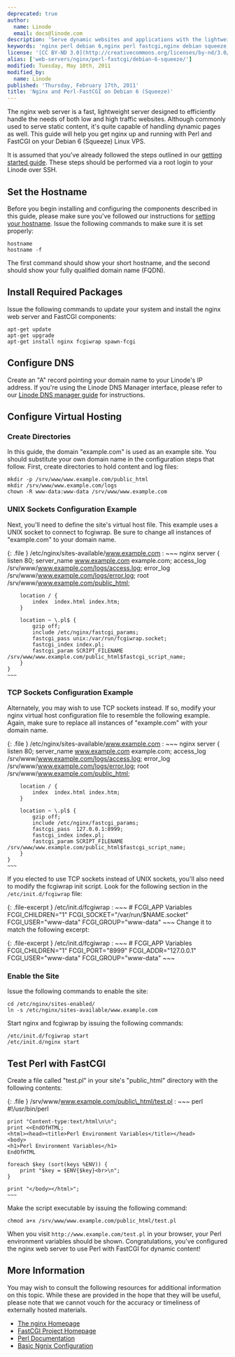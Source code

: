 ```yaml
---
deprecated: true
author:
  name: Linode
  email: docs@linode.com
description: 'Serve dynamic websites and applications with the lightweight nginx web server and Perl-FastCGI on Debian 6 (Squeeze).'
keywords: 'nginx perl debian 6,nginx perl fastcgi,nginx debian squeeze,fastscgi perl,nginx debian'
license: '[CC BY-ND 3.0](http://creativecommons.org/licenses/by-nd/3.0/us/)'
alias: ['web-servers/nginx/perl-fastcgi/debian-6-squeeze/']
modified: Tuesday, May 10th, 2011
modified_by:
  name: Linode
published: 'Thursday, February 17th, 2011'
title: 'Nginx and Perl-FastCGI on Debian 6 (Squeeze)'
---
```


The nginx web server is a fast, lightweight server designed to efficiently handle the needs of both low and high traffic websites. Although commonly used to serve static content, it's quite capable of handling dynamic pages as well. This guide will help you get nginx up and running with Perl and FastCGI on your Debian 6 (Squeeze) Linux VPS.

It is assumed that you've already followed the steps outlined in our [getting started guide](/docs/getting-started/). These steps should be performed via a root login to your Linode over SSH.

Set the Hostname
----------------

Before you begin installing and configuring the components described in this guide, please make sure you've followed our instructions for [setting your hostname](/docs/getting-started#sph_set-the-hostname). Issue the following commands to make sure it is set properly:

    hostname
    hostname -f

The first command should show your short hostname, and the second should show your fully qualified domain name (FQDN).

Install Required Packages
-------------------------

Issue the following commands to update your system and install the nginx web server and FastCGI components:

    apt-get update
    apt-get upgrade
    apt-get install nginx fcgiwrap spawn-fcgi

Configure DNS
-------------

Create an "A" record pointing your domain name to your Linode's IP address. If you're using the Linode DNS Manager interface, please refer to our [Linode DNS manager guide](/docs/dns-guides/configuring-dns-with-the-linode-manager) for instructions.

Configure Virtual Hosting
-------------------------

### Create Directories

In this guide, the domain "example.com" is used as an example site. You should substitute your own domain name in the configuration steps that follow. First, create directories to hold content and log files:

    mkdir -p /srv/www/www.example.com/public_html
    mkdir /srv/www/www.example.com/logs
    chown -R www-data:www-data /srv/www/www.example.com

### UNIX Sockets Configuration Example

Next, you'll need to define the site's virtual host file. This example uses a UNIX socket to connect to fcgiwrap. Be sure to change all instances of "example.com" to your domain name.

{: .file }
/etc/nginx/sites-available/www.example.com
:   ~~~ nginx
    server {
        listen   80;
        server_name www.example.com example.com;
        access_log /srv/www/www.example.com/logs/access.log;
        error_log /srv/www/www.example.com/logs/error.log;
        root   /srv/www/www.example.com/public_html;

        location / {
            index  index.html index.htm;
        }

        location ~ \.pl$ {
            gzip off;
            include /etc/nginx/fastcgi_params;
            fastcgi_pass unix:/var/run/fcgiwrap.socket;
            fastcgi_index index.pl;
            fastcgi_param SCRIPT_FILENAME /srv/www/www.example.com/public_html$fastcgi_script_name;
        }
    }
    ~~~

### TCP Sockets Configuration Example

Alternately, you may wish to use TCP sockets instead. If so, modify your nginx virtual host configuration file to resemble the following example. Again, make sure to replace all instances of "example.com" with your domain name.

{: .file }
/etc/nginx/sites-available/www.example.com
:   ~~~ nginx
    server {
        listen   80;
        server_name www.example.com example.com;
        access_log /srv/www/www.example.com/logs/access.log;
        error_log /srv/www/www.example.com/logs/error.log;
        root   /srv/www/www.example.com/public_html;

        location / {
            index  index.html index.htm;
        }

        location ~ \.pl$ {
            gzip off;
            include /etc/nginx/fastcgi_params;
            fastcgi_pass  127.0.0.1:8999;
            fastcgi_index index.pl;
            fastcgi_param SCRIPT_FILENAME /srv/www/www.example.com/public_html$fastcgi_script_name;
        }
    }
    ~~~

If you elected to use TCP sockets instead of UNIX sockets, you'll also need to modify the fcgiwrap init script. Look for the following section in the `/etc/init.d/fcgiwrap` file:

{: .file-excerpt }
/etc/init.d/fcgiwrap
:   ~~~
    # FCGI_APP Variables
    FCGI_CHILDREN="1"
    FCGI_SOCKET="/var/run/$NAME.socket"
    FCGI_USER="www-data"
    FCGI_GROUP="www-data"
    ~~~
Change it to match the following excerpt:

{: .file-excerpt }
/etc/init.d/fcgiwrap
:   ~~~
    # FCGI_APP Variables
    FCGI_CHILDREN="1"
    FCGI_PORT="8999"
    FCGI_ADDR="127.0.0.1"
    FCGI_USER="www-data"
    FCGI_GROUP="www-data"
    ~~~

### Enable the Site

Issue the following commands to enable the site:

    cd /etc/nginx/sites-enabled/
    ln -s /etc/nginx/sites-available/www.example.com

Start nginx and fcgiwrap by issuing the following commands:

    /etc/init.d/fcgiwrap start
    /etc/init.d/nginx start

Test Perl with FastCGI
----------------------

Create a file called "test.pl" in your site's "public\_html" directory with the following contents:

{: .file }
/srv/www/www.example.com/public\_html/test.pl
:   ~~~ perl
    #!/usr/bin/perl

    print "Content-type:text/html\n\n";
    print <<EndOfHTML;
    <html><head><title>Perl Environment Variables</title></head>
    <body>
    <h1>Perl Environment Variables</h1>
    EndOfHTML

    foreach $key (sort(keys %ENV)) {
        print "$key = $ENV{$key}<br>\n";
    }

    print "</body></html>";
    ~~~

Make the script executable by issuing the following command:

    chmod a+x /srv/www/www.example.com/public_html/test.pl

When you visit `http://www.example.com/test.pl` in your browser, your Perl environment variables should be shown. Congratulations, you've configured the nginx web server to use Perl with FastCGI for dynamic content!

More Information
----------------

You may wish to consult the following resources for additional information on this topic. While these are provided in the hope that they will be useful, please note that we cannot vouch for the accuracy or timeliness of externally hosted materials.

- [The nginx Homepage](http://nginx.org/)
- [FastCGI Project Homepage](http://www.fastcgi.com/)
- [Perl Documentation](http://perldoc.perl.org/)
- [Basic Ngnix Configuration](/docs/websites/nginx/basic-nginx-configuration)



